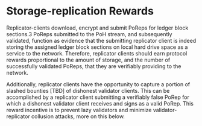 # Storage-replication Rewards

Replicator-clients download, encrypt and submit PoReps for ledger block sections.3 PoReps submitted to the PoH stream, and subsequently validated, function as evidence that the submitting replicator client is indeed storing the assigned ledger block sections on local hard drive space as a service to the network. Therefore, replicator clients should earn protocol rewards proportional to the amount of storage, and the number of successfully validated PoReps, that they are verifiably providing to the network.

Additionally, replicator clients have the opportunity to capture a portion of slashed bounties \[TBD\] of dishonest validator clients. This can be accomplished by a replicator client submitting a verifiably false PoRep for which a dishonest validator client receives and signs as a valid PoRep. This reward incentive is to prevent lazy validators and minimize validator-replicator collusion attacks, more on this below.

